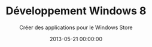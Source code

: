 ---
title: 'Développement Windows 8'
subtitle: 'Créer des applications pour le Windows Store'
date: 2013-05-21 00:00:00
description: Windows 8 ouvre de nouvelles opportunités aux développeurs de tous horizons, usage en mobilité, interfaces intuitives et performantes, accès aux capteurs, et bien d'autres. Que votre expérience s'appuie sur JavaScript/ HTML5, XAML, C# ou C++, cet ouvrage met à profit vos connaissances pour créer des applications Windows Store.
featured_image: '/images/books/dev-windows8.jpg'
external_url: https://www.amazon.fr/gp/product/B00D5VUCMC/
---